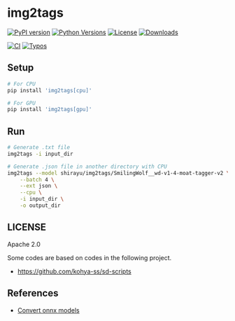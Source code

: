 
# img2tags

[![PyPI version](https://badge.fury.io/py/img2tags.svg)](https://badge.fury.io/py/img2tags)
[![Python Versions](https://img.shields.io/pypi/pyversions/img2tags.svg)](https://pypi.org/project/img2tags/)
[![License](https://img.shields.io/badge/License-Apache%202.0-blue.svg)](https://opensource.org/licenses/Apache-2.0)
[![Downloads](https://pepy.tech/badge/img2tags/week)](https://pepy.tech/project/img2tags)

[![CI](https://github.com/shirayu/img2tags/actions/workflows/ci.yml/badge.svg)](https://github.com/shirayu/img2tags/actions/workflows/ci.yml)
[![Typos](https://github.com/shirayu/img2tags/actions/workflows/typos.yml/badge.svg)](https://github.com/shirayu/img2tags/actions/workflows/typos.yml)

## Setup

```bash
# For CPU
pip install 'img2tags[cpu]'

# For GPU
pip install 'img2tags[gpu]'
```

## Run

```bash
# Generate .txt file
img2tags -i input_dir

# Generate .json file in another directory with CPU
img2tags --model shirayu/img2tags/SmilingWolf__wd-v1-4-moat-tagger-v2 \
    --batch 4 \
    --ext json \
    --cpu \
    -i input_dir \
    -o output_dir
```

## LICENSE

Apache 2.0

Some codes are based on codes in the following project.

- <https://github.com/kohya-ss/sd-scripts>

## References

- [Convert onnx models](https://github.com/onnx/onnx/issues/2182#issuecomment-881752539)
